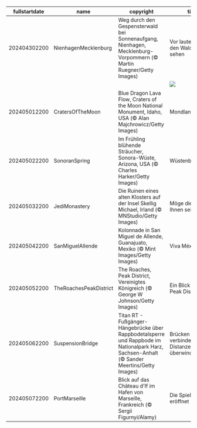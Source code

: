 |fullstartdate|name|copyright|title|image|
|--|--|--|--|--|
202404302200|NienhagenMecklenburg|Weg durch den Gespensterwald bei Sonnenaufgang, Nienhagen, Mecklenburg-Vorpommern (© Martin Ruegner/Getty Images)|Vor lauter Bäumen den Wald nicht sehen|![](/de-DE/2024/05/202404302200NienhagenMecklenburg.jpg)|
||||![](/de-DE/2024/05/.jpg)|
202405012200|CratersOfTheMoon|Blue Dragon Lava Flow, Craters of the Moon National Monument, Idaho, USA (© Alan Majchrowicz/Getty Images)|Mondlandschaften|![](/de-DE/2024/05/202405012200CratersOfTheMoon.jpg)|
202405022200|SonoranSpring|Im Frühling blühende Sträucher, Sonora-Wüste, Arizona, USA (© Charles Harker/Getty Images)|Wüstenblumen|![](/de-DE/2024/05/202405022200SonoranSpring.jpg)|
202405032200|JediMonastery|Die Ruinen eines alten Klosters auf der Insel Skellig Michael, Irland (© MNStudio/Getty Images)|Möge die Kraft mit Ihnen sein|![](/de-DE/2024/05/202405032200JediMonastery.jpg)|
202405042200|SanMiguelAllende|Kolonnade in San Miguel de Allende, Guanajuato, Mexiko (© Mint Images/Getty Images)|Viva México!|![](/de-DE/2024/05/202405042200SanMiguelAllende.jpg)|
202405052200|TheRoachesPeakDistrict|The Roaches, Peak District, Vereinigtes Königreich (© George W Johnson/Getty Images)|Ein Blick in den Peak District|![](/de-DE/2024/05/202405052200TheRoachesPeakDistrict.jpg)|
202405062200|SuspensionBridge|Titan RT - Fußgänger-Hängebrücke über Rappbodetalsperre und Rappbode im Nationalpark Harz, Sachsen-Anhalt (© Sander Meertins/Getty Images)|Brücken verbinden, Distanzen überwinden|![](/de-DE/2024/05/202405062200SuspensionBridge.jpg)|
202405072200|PortMarseille|Blick auf das Château d'If im Hafen von Marseille, Frankreich (© Sergii Figurnyi/Alamy)|Die Spiele sind eröffnet|![](/de-DE/2024/05/202405072200PortMarseille.jpg)|
